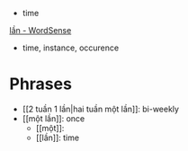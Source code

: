 - time



[lần‎ - WordSense](https://www.wordsense.eu/l%E1%BA%A7n/)
- time, instance, occurence



# Phrases
- [[2 tuần 1 lần|hai tuần một lần]]: bi-weekly
- [[một lần]]: once
	- [[một]]: 
	- [[lần]]: time